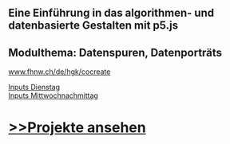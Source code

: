 ## Eine Einführung in das algorithmen- und datenbasierte Gestalten mit p5.js
## Modulthema: Datenspuren, Datenporträts

www.fhnw.ch/de/hgk/cocreate


<a href="https://github.com/hzuellig/cocreate_HKB/blob/main/09202022/tagesprogramm.md">Inputs Dienstag</a><br/>
<a href="https://github.com/hzuellig/cocreate_HKB/blob/main/09212022/tagesprogramm.md">Inputs Mittwochnachmittag</a>


# <a href="https://cocreate.netlify.app/" target="_blank">>>Projekte ansehen</a>

